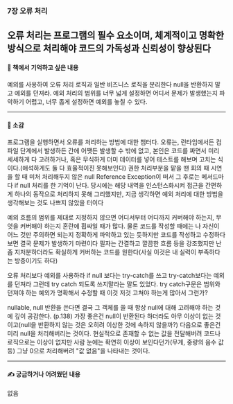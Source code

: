### 7장 오류 처리

오류 처리는 프로그램의 필수 요소이며, 체계적이고 명확한 방식으로 처리해야 코드의 가독성과 신뢰성이 향상된다
---

#### 📖 책에서 기억하고 싶은 내용 

예외를 사용하여 오류 처리 로직과 일반 비즈니스 로직을 분리한다
null을 반환하지 말고 예외를 던져라.
예외 처리의 범위를 너무 넓게 설정하면 어디서 문제가 발생했는지 파악하기 어렵고, 너무 좁게 설정하면 예외를 놓칠 수 있다.

---
#### 📖 소감 

프로그램을 실행하면서 오류를 처리하는 방법에 대한 챕터다.
오류는, 런타임에서든 컴파일 단계에서 발생하든 간에 어쨋든 발생할 수 밖에 없고, 본인은 코드를 짜면서 미리 세세하게 다 고려하거나,
혹은 무식하게 더미 데이터를 넣어 테스트를 해보며 고치는 식이다.(애석하게도 둘 다 효율적이진 못해보인다)
권한 처리부분을 맡을 땐 회의 때 시연을 할 때 미처 처리해두지 않은 null Reference Exception이 떠서 그 후로는 메서드마다 if null 처리를 한 기억이 난다.
당시에는 해당 내역을 인스턴스화시켜 접근을 간편하게 하나의 동작으로 처리하지 못해 그리했지만, 지금 생각하면 예외 처리에 대한 방법을 생각해보는 것도 나쁘지 않았을 터이다

예외 흐름의 범위를 제대로 지정하지 않으면 어디서부터 어디까지 커버해야 하는지, 무엇을 커버해야 하는지 혼란에 휩싸일 때가 많다.
물론 코드를 작성할 때에는 나 자신이 어느 것만 주의하면 되는지 정확하게 파악하고 있는 듯하지만 코드를 작성하고 수정하다보면 결국 문제가 발생하기 마련이다
필자는 간결하고 깔끔한 흐름 등을 강조했지만 난 좀 지저분하더라도 확실하게 커버하는 코드를 원한다(사실 이것은 내 실력이 부족하다는 방증이기도 하다)

오류 처리보다 예외를 사용하라
if null 보다는 try-catch를 쓰고 try-catch보다는 예외를 던져라
그런데 try catch 되도록 쓰지말라는 말도 있었다. try catch구문은 범위와 던져야 하는 예외가 명확해서 수정할 때 이것 저것 고쳐야 하는게 많아서 그런가?

nullable, null 반환을 쓴다면 결국 그 객체를 쓸 때 항상 null에 대해 고려해야 하는 것에 깊이 공감한다. (p.138)
가장 좋은건 null이 반환된다 하더라도 아무 이상이 없는 것이고(null을 반환하지 않는 것은 오히려 이상한 것에 속하지 않을까?)
다음으로 좋은건 미리 null을 처리해버리는 것이다. 현실적으로 존재할 수 없는 값을 전달해버려 코드나 로직으로는 이상이 없지만 사람 눈에는 확연히 이상이 보인다던가(무게, 중량의 음수 값 등)
그냥 0으로 처리해버려 "값 없음"을 나타내는 것이다.

---

#### ✍ 궁금하거나 어려웠던 내용

없음

